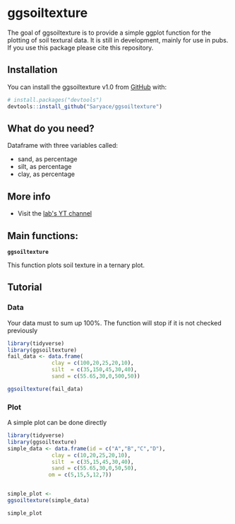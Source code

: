 # ggsoiltexture

The goal of ggsoiltexture is to provide a simple ggplot function for the plotting of soil textural data. It is still in development, mainly for use in pubs. If you use this package please cite this repository.

## Installation

You can install the ggsoiltexture v1.0 from [GitHub](https://github.com/Saryace/ggsoiltexture) with:

``` r
# install.packages("devtools")
devtools::install_github("Saryace/ggsoiltexture")
```

## What do you need?
Dataframe with three variables called:
- sand, as percentage
- silt, as percentage
- clay, as percentage

## More info

- Visit the [lab's YT channel](https://www.youtube.com/@laboratoriobiofisicadesuel2912)

## Main functions:

**`ggsoiltexture`**

This function plots soil texture in a ternary plot.

## Tutorial

### Data
Your data must to sum up 100%. The function will stop if it is not checked previously

``` r
library(tidyverse)
library(ggsoiltexture)
fail_data <- data.frame(
              clay = c(100,20,25,20,10),
              silt  = c(35,150,45,30,40),
              sand = c(55.65,30,0,500,50))

ggsoiltexture(fail_data)

```

### Plot

A simple plot can be done directly

``` r
library(tidyverse)
library(ggsoiltexture)
simple_data <- data.frame(id = c("A","B","C","D"),
              clay = c(10,20,25,20,10),
              silt  = c(35,15,45,30,40),
              sand = c(55.65,30,0,50,50),
             om = c(5,15,5,12,7))


simple_plot <-
ggsoiltexture(simple_data)

simple_plot
```
